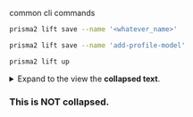 common cli commands

```sh
prisma2 lift save --name '<whatever_name>'
```

```sh
prisma2 lift save --name 'add-profile-model'
```

```sh
prisma2 lift up
```


<Details><Summary>Expand to the view the <strong>collapsed text</strong>.</Summary>

### This is collapsed.

</Details>

### This is NOT collapsed.
